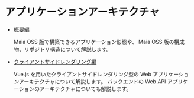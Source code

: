 # アプリケーションアーキテクチャ

- [概要編](overview/index.md)

    Maia OSS 版で構築できるアプリケーション形態や、 Maia OSS 版の構成物、リポジトリ構造について解説します。

- [クライアントサイドレンダリング編](client-side-rendering/index.md)

    Vue.js を用いたクライアントサイドレンダリング型の Web アプリケーションアーキテクチャについて解説します。
    バックエンドの Web API アプリケーションのアーキテクチャについても解説します。
